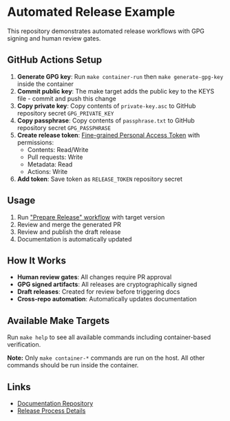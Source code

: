 # Automated Release Example

This repository demonstrates automated release workflows with GPG signing and human review gates.

## GitHub Actions Setup

1. **Generate GPG key**: Run `make container-run` then `make generate-gpg-key` inside the container
2. **Commit public key**: The make target adds the public key to the KEYS file - commit and push this change
3. **Copy private key**: Copy contents of `private-key.asc` to GitHub repository secret `GPG_PRIVATE_KEY`
4. **Copy passphrase**: Copy contents of `passphrase.txt` to GitHub repository secret `GPG_PASSPHRASE`
5. **Create release token**: [Fine-grained Personal Access Token](https://github.com/settings/personal-access-tokens/new) with permissions:
   - Contents: Read/Write
   - Pull requests: Write
   - Metadata: Read
   - Actions: Write
6. **Add token**: Save token as `RELEASE_TOKEN` repository secret

## Usage

1. Run ["Prepare Release" workflow](https://github.com/scottrigby/example-actions-autorelease-source/actions/workflows/prepare-release.yml) with target version
2. Review and merge the generated PR
3. Review and publish the draft release
4. Documentation is automatically updated

## How It Works

- **Human review gates**: All changes require PR approval
- **GPG signed artifacts**: All releases are cryptographically signed
- **Draft releases**: Created for review before triggering docs
- **Cross-repo automation**: Automatically updates documentation

## Available Make Targets

Run `make help` to see all available commands including container-based verification.

**Note:** Only `make container-*` commands are run on the host. All other commands should be run inside the container.

## Links

- [Documentation Repository](https://github.com/scottrigby/example-actions-autorelease-docs)
- [Release Process Details](https://github.com/scottrigby/example-actions-autorelease-docs/blob/main/docs/release-process.md)
